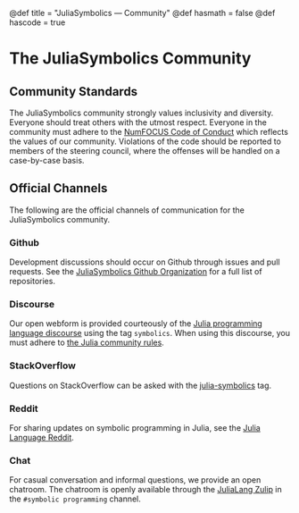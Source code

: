 @def title = "JuliaSymbolics — Community"
@def hasmath = false
@def hascode = true
<!-- Note: by default hasmath == true and hascode == false. You can change this in
the config file by setting hasmath = false for instance and just setting it to true
where appropriate -->

# The JuliaSymbolics Community

## Community Standards

The JuliaSymbolics community strongly values inclusivity and diversity. Everyone
should treat others with the utmost respect. Everyone in the community
must adhere to the
[NumFOCUS Code of Conduct](https://numfocus.org/code-of-conduct) which
reflects the values of our community. Violations of the code should be
reported to members of the steering council, where the offenses will be
handled on a case-by-case basis.

## Official Channels

The following are the official channels of communication for the JuliaSymbolics community.

### Github

Development discussions should occur on Github through issues and pull requests.
See the [JuliaSymbolics Github Organization](https://github.com/JuliaSymbolics) for a full
list of repositories.

### Discourse

Our open webform is provided courteously of the
[Julia programming language discourse](https://discourse.julialang.org/)
using the tag `symbolics`. When using this discourse, you must adhere to
[the Julia community rules](https://julialang.org/community/).

### StackOverflow

Questions on StackOverflow can be asked with the
[julia-symbolics](https://stackoverflow.com/questions/tagged/julia-symbolics)
tag.

### Reddit

For sharing updates on symbolic programming in Julia, see the
[Julia Language Reddit](https://www.reddit.com/r/julia).

### Chat

For casual conversation and informal questions, we provide an open
chatroom. The chatroom is openly available through the
[JuliaLang Zulip](https://julialang.zulipchat.com/register/) in the
`#symbolic programming` channel.
